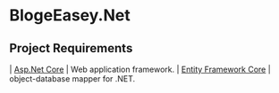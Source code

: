 # BlogeEasey.Net 

## Project Requirements

| [Asp.Net Core](https://github.com/dotnet/aspnetcore) | Web application framework. 
| [Entity Framework Core](https://github.com/dotnet/efcore) | object-database mapper for .NET. 